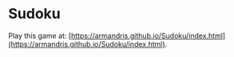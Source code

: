 # Sudoku

Play this game at: [https://armandris.github.io/Sudoku/index.html](https://armandris.github.io/Sudoku/index.html).
